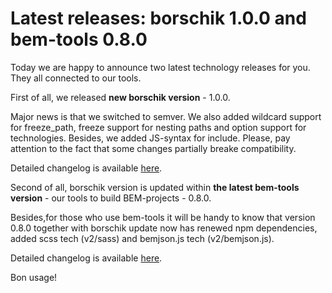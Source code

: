 # Latest releases: borschik 1.0.0 and bem-tools 0.8.0

Today we are happy to announce two latest technology releases for you. They all connected to our tools.

First of all, we released **new borschik version** - 1.0.0.

Major news is that we switched to semver. We also added wildcard support for freeze_path, freeze support for nesting paths and option support for technologies. Besides, we added JS-syntax for include. Please, pay attention to the fact that some changes partially breake compatibility.

Detailed changelog is available [here](http://ru.bem.info/tools/optimizers/borschik/changelog/).

Second of all, borschik version is updated within **the latest bem-tools version** - our tools to build BEM-projects - 0.8.0.

Besides,for those who use bem-tools it will be handy to know that version 0.8.0 together with borschik update now has renewed npm dependencies, added scss tech (v2/sass) and bemjson.js tech (v2/bemjson.js).

Detailed changelog is available [here](http://ru.bem.info/tools/bem/bem-tools/changelog/).

Bon usage!
